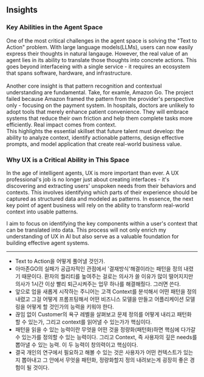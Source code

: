 ## Insights


### Key Abilities in the Agent Space
One of the most critical challenges in the agent space is solving the "Text to Action" problem. With large language models(LLMs), users can now easily express their thoughts in natural langauge. However, the real value of an agent lies in its ability to translate those thoughts into concrete actions. This goes beyond interfaceing with a single service - it requires an ecosystem that spans software, hardware, and infrastructure.<br>
<br>
Another core insight is that pattern recognition and contextual understanding are fundamental. Take, for examle, Amazon Go. The project failed because Amazon framed the pattern from the provider's perspective only - focusing on the payment system. In hospitals, doctors are unlikely to adopt tools that merely enhance patient convenience. They will embrace systems that reduce their own friction and help them complete tasks more efficiently. Real impact comes from context.<br>
This highlights the essential skillset that future talent must develop: the ability to analyze context, identify actionable patterns, design effective prompts, and model application that create real-world business value.

### Why UX is a Critical Ability in This Space
In the age of intelligent agents, UX is more important than ever. A UX professional's job is no longer just about creating interfaces - it's discovering and extracting users' unspoken needs from their behaviors and contexts. This involves identifying which parts of their experience should be captured as structured data and modeled as patterns. In essence, the next key point of agent business will rely on the ability to transform real-world context into usable patterns.

I aim to focus on identifying the key components within a user's context that can be translated into data. This process will not only enrich my understanding of UX in AI but also serve as a valuable foundation for building effective agent systems.


---
* Text to Action을 어떻게 풀어낼 것인가.
* 아마존GO의 실패가 공급자적인 관점에서 '결재방식'해결이라는 패턴을 정의 내렸기 때문이다. 환자의 퀄리티를 높여주는 걸로는 의사가 쓸 이유가 많이 떨어지지만 의사가 1시간 이상 빨리 퇴근시켜주는 업무 하나를 해결해줬다. 그러면 쓴다. 
* 앞으로 업을 새롭게 시작하는 주니어는 고객 Context를 분석해서 어떤 패턴을 정의내렸고 그걸 어떻게 프롬프팅해서 어떤 비즈니스 모델을 만들고  어플리케이션 모델링을 어떻게 할 것인가의 능력을 키워야 한다.
* 끊임 없이 Customer의 욕구 레벨을 살펴보고 문제 정의를 어떻게 내리고 패턴화 할 수 있는가, 그리고 context를 읽어낼 수 있는가가 핵심이다.
* 패턴을 읽을 수 있는 능력이란 무엇을 어떤 것을 정량화(패턴화)하면 핵심에 다가갈 수 있는가를 정의할 수 있는 능력이다. 그리고 Context, 즉 사용자의 깊은 needs를 뽑아낼 수 있는 능력. 이 두 능력이 창의력이고 핵심이다.
* 결국 개인의 연구에서 필요하고 해볼 수 있는 것은 사용자가 어떤 컨텍스트가 있는지 뽑아내고 그 안에서 무엇을 패턴화, 정량화할지 정의 내려보는게 굉장히 좋은 경험이 될 것이다. 